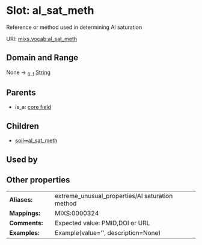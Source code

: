 
# Slot: al_sat_meth


Reference or method used in determining Al saturation

URI: [mixs.vocab:al_sat_meth](https://w3id.org/mixs/vocab/al_sat_meth)


## Domain and Range

None &#8594;  <sub>0..1</sub> [String](types/String.md)

## Parents

 *  is_a: [core field](core_field.md)

## Children

 *  [soil➞al_sat_meth](soil_al_sat_meth.md)

## Used by


## Other properties

|  |  |  |
| --- | --- | --- |
| **Aliases:** | | extreme_unusual_properties/Al saturation method |
| **Mappings:** | | MIXS:0000324 |
| **Comments:** | | Expected value: PMID,DOI or URL |
| **Examples:** | | Example(value='', description=None) |

